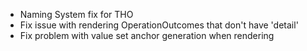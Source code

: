 
* Naming System fix for THO
* Fix issue with rendering OperationOutcomes that don't have 'detail'
* Fix problem with value set anchor generation when rendering
